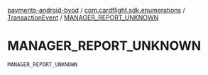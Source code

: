 [payments-android-byod](../../index.md) / [com.cardflight.sdk.enumerations](../index.md) / [TransactionEvent](index.md) / [MANAGER_REPORT_UNKNOWN](./-m-a-n-a-g-e-r_-r-e-p-o-r-t_-u-n-k-n-o-w-n.md)

# MANAGER_REPORT_UNKNOWN

`MANAGER_REPORT_UNKNOWN`